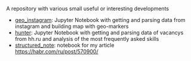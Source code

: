 A repository with various small useful or interesting developments
- [geo_instagram](geo_instagram): Jupyter Notebook with getting and parsing data from instagram and building map with geo-markers
- [hunter](hunter): Jupyter Notebook with getting and parsing data of vacancys from hh.ru and analysis of the most frequently asked skills
- [structured_note](structured_note): notebook for my article https://habr.com/ru/post/570900/
